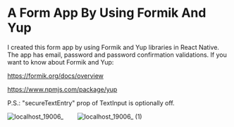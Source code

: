 # A Form App By Using Formik And Yup

I created this form app by using Formik and Yup libraries in React Native. The app has email, password and password confirmation validations.
If you want to know about Formik and Yup:

https://formik.org/docs/overview

https://www.npmjs.com/package/yup

P.S.: "secureTextEntry" prop of TextInput is optionally off.


![localhost_19006_](https://user-images.githubusercontent.com/73358116/159876522-f14546cf-b599-4924-9122-d9aa2884a097.png) &nbsp;&nbsp;&nbsp;&nbsp;&nbsp;&nbsp;
![localhost_19006_ (1)](https://user-images.githubusercontent.com/73358116/159876527-6a7f9097-4514-4a4d-9edf-ecdc844d6fad.png)
